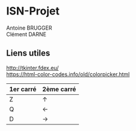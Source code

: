 # ISN-Projet

Antoine BRUGGER<br/>
Clément DARNE

## Liens utiles

http://tkinter.fdex.eu/<br/>
https://html-color-codes.info/old/colorpicker.html

1er carré | 2ème carré
--------- | ----------
Z         |     ↑
Q         |     ←
D         |     →
